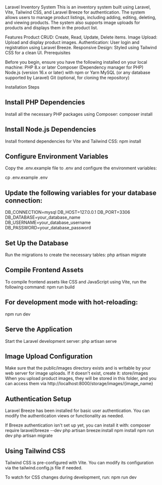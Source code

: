 Laravel Inventory  System
This is an inventory  system built using Laravel, Vite, Tailwind CSS, and Laravel Breeze for authentication. The system allows users to manage product listings, including adding, editing, deleting, and viewing products. The system also supports image uploads for products and displays them in the product list.

Features
Product CRUD: Create, Read, Update, Delete items.
Image Upload: Upload and display product images.
Authentication: User login and registration using Laravel Breeze.
Responsive Design: Styled using Tailwind CSS for a clean UI.
Prerequisites

Before you begin, ensure you have the following installed on your local machine:
PHP 8.x or later
Composer (Dependency manager for PHP)
Node.js (version 16.x or later) with npm or Yarn
MySQL (or any database supported by Laravel)
Git (optional, for cloning the repository)

Installation Steps

## Install PHP Dependencies
Install all the necessary PHP packages using Composer:
composer install

## Install Node.js Dependencies
Install frontend dependencies for Vite and Tailwind CSS:
npm install

## Configure Environment Variables
Copy the .env.example file to .env and configure the environment variables:

cp .env.example .env

## Update the following variables for your database connection:
DB_CONNECTION=mysql
DB_HOST=127.0.0.1
DB_PORT=3306
DB_DATABASE=your_database_name
DB_USERNAME=your_database_username
DB_PASSWORD=your_database_password

## Set Up the Database
Run the migrations to create the necessary tables:
php artisan migrate

## Compile Frontend Assets
To compile frontend assets like CSS and JavaScript using Vite, run the following command:
npm run build

## For development mode with hot-reloading:
npm run dev

## Serve the Application
Start the Laravel development server:
php artisan serve

## Image Upload Configuration
Make sure that the public/images directory exists and is writable by your web server for image uploads. If it doesn't exist, create it:
store/images
When you upload product images, they will be stored in this folder, and you can access them via http://localhost:8000/storage/images/{image_name}

## Authentication Setup
Laravel Breeze has been installed for basic user authentication. You can modify the authentication views or functionality as needed.

If Breeze authentication isn't set up yet, you can install it with:
composer require laravel/breeze --dev
php artisan breeze:install
npm install
npm run dev
php artisan migrate

## Using Tailwind CSS
Tailwind CSS is pre-configured with Vite. You can modify its configuration via the tailwind.config.js file if needed.

To watch for CSS changes during development, run:
npm run dev



